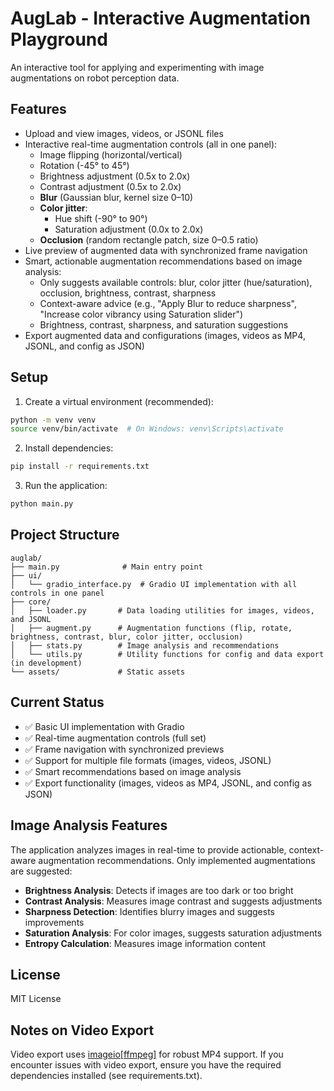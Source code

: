 # AugLab - Interactive Augmentation Playground

An interactive tool for applying and experimenting with image augmentations on robot perception data.

## Features

- Upload and view images, videos, or JSONL files
- Interactive real-time augmentation controls (all in one panel):
  - Image flipping (horizontal/vertical)
  - Rotation (-45° to 45°)
  - Brightness adjustment (0.5x to 2.0x)
  - Contrast adjustment (0.5x to 2.0x)
  - **Blur** (Gaussian blur, kernel size 0–10)
  - **Color jitter**:
    - Hue shift (-90° to 90°)
    - Saturation adjustment (0.0x to 2.0x)
  - **Occlusion** (random rectangle patch, size 0–0.5 ratio)
- Live preview of augmented data with synchronized frame navigation
- Smart, actionable augmentation recommendations based on image analysis:
  - Only suggests available controls: blur, color jitter (hue/saturation), occlusion, brightness, contrast, sharpness
  - Context-aware advice (e.g., "Apply Blur to reduce sharpness", "Increase color vibrancy using Saturation slider")
  - Brightness, contrast, sharpness, and saturation suggestions
- Export augmented data and configurations (images, videos as MP4, JSONL, and config as JSON)

## Setup

1. Create a virtual environment (recommended):
```bash
python -m venv venv
source venv/bin/activate  # On Windows: venv\Scripts\activate
```

2. Install dependencies:
```bash
pip install -r requirements.txt
```

3. Run the application:
```bash
python main.py
```

## Project Structure

```
auglab/
├── main.py              # Main entry point
├── ui/
│   └── gradio_interface.py  # Gradio UI implementation with all controls in one panel
├── core/
│   ├── loader.py       # Data loading utilities for images, videos, and JSONL
│   ├── augment.py      # Augmentation functions (flip, rotate, brightness, contrast, blur, color jitter, occlusion)
│   ├── stats.py        # Image analysis and recommendations
│   └── utils.py        # Utility functions for config and data export (in development)
└── assets/             # Static assets
```

## Current Status

- ✅ Basic UI implementation with Gradio
- ✅ Real-time augmentation controls (full set)
- ✅ Frame navigation with synchronized previews
- ✅ Support for multiple file formats (images, videos, JSONL)
- ✅ Smart recommendations based on image analysis
- ✅ Export functionality (images, videos as MP4, JSONL, and config as JSON)

## Image Analysis Features

The application analyzes images in real-time to provide actionable, context-aware augmentation recommendations. Only implemented augmentations are suggested:

- **Brightness Analysis**: Detects if images are too dark or too bright
- **Contrast Analysis**: Measures image contrast and suggests adjustments
- **Sharpness Detection**: Identifies blurry images and suggests improvements
- **Saturation Analysis**: For color images, suggests saturation adjustments
- **Entropy Calculation**: Measures image information content

## License

MIT License

## Notes on Video Export

Video export uses [imageio[ffmpeg]](https://imageio.readthedocs.io/en/stable/) for robust MP4 support. If you encounter issues with video export, ensure you have the required dependencies installed (see requirements.txt). 